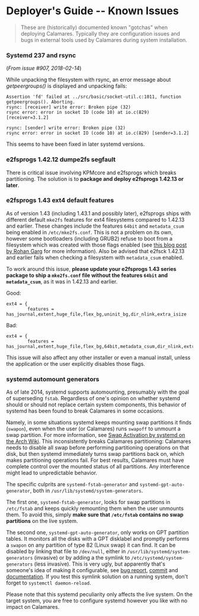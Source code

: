 # Deployer's Guide -- Known Issues

> These are (historically) documented known "gotchas" when deploying
> Calamares. Typically they are configuration issues and bugs in
> external tools used by Calamares during system installation.

### Systemd 237 and rsync

(*From issue #907, 2018-02-14*)

While unpacking the filesystem with rsync, an error message about *getpeergroups()* is displayed and unpacking fails:

```
Assertion 'fd' failed at ../src/basic/socket-util.c:1011, function getpeergroups(). Aborting.
rsync: [receiver] write error: Broken pipe (32)
rsync error: error in socket IO (code 10) at io.c(829) [receiver=3.1.2]

rsync: [sender] write error: Broken pipe (32)
rsync error: error in socket IO (code 10) at io.c(829) [sender=3.1.2]
```

This seems to have been fixed in later systemd versions.


### e2fsprogs 1.42.12 dumpe2fs segfault

There is critical issue involving KPMcore and e2fsprogs which breaks partitioning.
The solution is to **package and deploy e2fsprogs 1.42.13 or later**.

### e2fsprogs 1.43 ext4 default features

As of version 1.43 (including 1.43.1 and possibly later), e2fsprogs ships with different default `mke2fs` features for ext4 filesystems compared to 1.42.13 and earlier. These changes include the features `64bit` and `metadata_csum` being enabled in `/etc/mke2fs.conf`. This is not a problem on its own, however some bootloaders (including GRUB2) refuse to boot from a filesystem which was created with those flags enabled (see [this blog post by Rohan Garg](https://kshadeslayer.wordpress.com/2016/04/11/my-filesystem-has-too-many-bits/) for more information). Also be advised that e2fsck 1.42.13 and earlier fails when checking a filesystem with `metadata_csum` enabled.

To work around this issue, **please update your e2fsprogs 1.43 series package to ship a `mke2fs.conf` file without the features `64bit` and `metadata_csum`**, as it was in 1.42.13 and earlier.

Good:
```
ext4 = {
        features = has_journal,extent,huge_file,flex_bg,uninit_bg,dir_nlink,extra_isize
```
Bad:
```
ext4 = {
        features = has_journal,extent,huge_file,flex_bg,64bit,metadata_csum,dir_nlink,extra_isize
```

This issue will also affect any other installer or even a manual install, unless the application or the user explicitly disables those flags.

### systemd automount generators

As of late 2014, systemd supports automounting, presumably with the goal of
superseding `fstab`. Regardless of one's opinion on whether systemd should or
should not replace certain system components, this behavior of systemd has been
found to break Calamares in some occasions.

Namely, in some situations systemd keeps mounting swap partitions it finds
(`swapon`), even when the user (or Calamares) runs `swapoff` to unmount a swap
partition. For more information, see [Swap Activation by systemd on the Arch
Wiki](https://wiki.archlinux.org/index.php/swap#Activation_by_systemd). This
inconsistently breaks Calamares partitioning: Calamares needs to disable all
swap before performing partitioning operations on that disk, but then systemd
immediately turns swap partitions back on, which makes partitioning operations
fail. For best results, Calamares must have complete control over the mounted
status of all partitions. Any interference might lead to unpredictable behavior.

The specific culprits are `systemd-fstab-generator` and
`systemd-gpt-auto-generator`, both in `/usr/lib/systemd/system-generators`.

The first one, `systemd-fstab-generator`, looks for swap partitions in
`/etc/fstab` and keeps quickly remounting them when the user unmounts them. To
avoid this, simply **make sure that `/etc/fstab` contains no swap partitions**
on the live system.

The second one, `systemd-gpt-auto-generator`, only works on GPT partition
tables. It monitors all the disks with a GPT disklabel and promptly performs a
`swapon` on any partition of type 82 (Linux swap) it can find. It can be
disabled by linking that file to `/dev/null`, either in
`/usr/lib/systemd/system-generators` (invasive) or by adding
a the symlink to `/etc/systemd/system-generators` (less invasive).
This is very ugly, but apparently that's someone's idea of making it
configurable, see
[bug report](https://bugs.freedesktop.org/show_bug.cgi?id=87230),
[commit](https://cgit.freedesktop.org/systemd/systemd/commit/?id=e801700e9a) and
[documentation](https://www.freedesktop.org/software/systemd/man/systemd-gpt-auto-generator.html).
If you test this symlink solution on a running system,
don't forget to `systemctl daemon-reload`.

Please note that this systemd peculiarity only affects the live system. On the
target system, you are free to configure systemd however you like with no impact
on Calamares.


